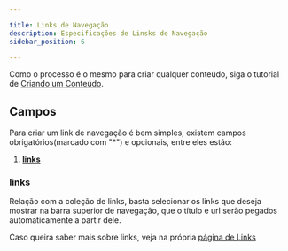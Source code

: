 ```yaml
---

title: Links de Navegação
description: Especificações de Linsks de Navegação
sidebar_position: 6

---
```


Como o processo é o mesmo para criar qualquer conteúdo, siga o tutorial de [Criando um Conteúdo](/docs/gestao-de-conteudo/gestao-de-conteudo/criando.md).

## Campos

Para criar um link de navegação é bem simples, existem campos obrigatórios(marcado com "*") e opcionais, entre eles estão:

1. [__links__](#links)

### links

Relação com a coleção de links, basta selecionar os links que deseja mostrar na barra superior de navegação, que o título e url serão pegados automaticamente a partir dele.

Caso queira saber mais sobre links, veja na própria [página de Links](/docs/gestao-de-conteudo/portal-rede-planejamento/listas/links.md)
